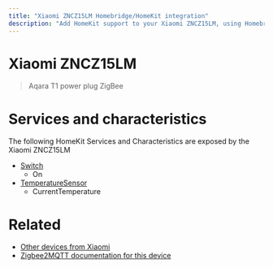 ```yaml
---
title: "Xiaomi ZNCZ15LM Homebridge/HomeKit integration"
description: "Add HomeKit support to your Xiaomi ZNCZ15LM, using Homebridge, Zigbee2MQTT and homebridge-z2m."
---
```

<!---
This file has been GENERATED using src/docgen/docgen.ts
DO NOT EDIT THIS FILE MANUALLY!
-->
# Xiaomi ZNCZ15LM
> Aqara T1 power plug ZigBee


# Services and characteristics
The following HomeKit Services and Characteristics are exposed by
the Xiaomi ZNCZ15LM

* [Switch](../../switch.md)
  * On
* [TemperatureSensor](../../sensors.md)
  * CurrentTemperature


# Related
* [Other devices from Xiaomi](../index.md#xiaomi)
* [Zigbee2MQTT documentation for this device](https://www.zigbee2mqtt.io/devices/ZNCZ15LM.html)